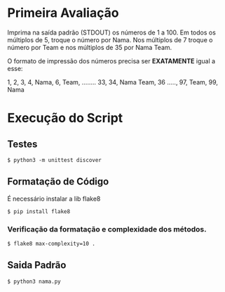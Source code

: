 # Primeira Avaliação

Imprima na saída padrão (STDOUT) os números de 1 a 100. Em todos os múltiplos de 5, troque o número por Nama. Nos múltiplos de 7 troque o número por Team e nos múltiplos de 35 por Nama Team. 

O formato de impressão dos números precisa ser **EXATAMENTE** igual a esse:

1, 2, 3, 4, Nama, 6, Team, ........ 33, 34, Nama Team, 36 ....., 97, Team, 99, Nama

# Execução do Script

## Testes

```
$ python3 -m unittest discover
```

## Formatação de Código

É necessário instalar a lib flake8

```
$ pip install flake8
```

### Verificação da formatação e complexidade dos métodos.

```
$ flake8 max-complexity=10 .
```

## Saida Padrão

```
$ python3 nama.py
```
